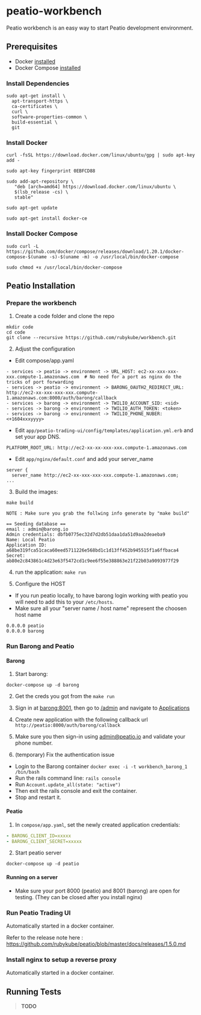 # peatio-workbench

Peatio workbench is an easy way to start Peatio development environment.

## Prerequisites

- Docker [installed](https://docs.docker.com/engine/installation/)
- Docker Compose [installed](https://docs.docker.com/compose/install/)


### Install Dependencies

```shell
sudo apt-get install \
  apt-transport-https \
  ca-certificates \
  curl \
  software-properties-common \
  build-essential \
  git
```


### Install Docker

```shell
curl -fsSL https://download.docker.com/linux/ubuntu/gpg | sudo apt-key add -

sudo apt-key fingerprint 0EBFCD88

sudo add-apt-repository \
   "deb [arch=amd64] https://download.docker.com/linux/ubuntu \
   $(lsb_release -cs) \
   stable"

sudo apt-get update

sudo apt-get install docker-ce
```


### Install Docker Compose

```shell
sudo curl -L https://github.com/docker/compose/releases/download/1.20.1/docker-compose-$(uname -s)-$(uname -m) -o /usr/local/bin/docker-compose

sudo chmod +x /usr/local/bin/docker-compose
```

## Peatio Installation

### Prepare the workbench

1. Create a code folder and clone the repo

```shell
mkdir code
cd code
git clone --recursive https://github.com/rubykube/workbench.git
```


2. Adjust the configuration

- Edit compose/app.yaml

```
- services -> peatio -> environment -> URL_HOST: ec2-xx-xxx-xxx-xxx.compute-1.amazonaws.com  # No need for a port as nginx do the tricks of port forwarding
- services -> peatio -> environment -> BARONG_OAUTH2_REDIRECT_URL: http://ec2-xx-xxx-xxx-xxx.compute-1.amazonaws.com:8000/auth/barong/callback
- services -> barong -> environment -> TWILIO_ACCOUNT_SID: <sid>
- services -> barong -> environment -> TWILIO_AUTH_TOKEN: <token>
- services -> barong -> environment -> TWILIO_PHONE_NUBER: <+1604xxxyyyy>
```

- Edit `app/peatio-trading-ui/config/templates/application.yml.erb` and set your app DNS.

```shell
PLATFORM_ROOT_URL: http://ec2-xx-xx-xxx-xxx.compute-1.amazonaws.com
```


- Edit `app/nginx/default.conf` and add your server_name


```
server {
  server_name http://ec2-xx-xxx-xxx-xxx.compute-1.amazonaws.com;
...
```


3. Build the images: 

```
make build

NOTE : Make sure you grab the follwing info generate by "make build"

== Seeding database ==
email : admin@barong.io
Admin credentials: dbfb0775ec32d7d2db51daa1da51d9aa2deaeba9
Name: Local Peatio
Application ID: a68be319fca51caca60eed5711226e568bd1c1d13ff452b945515f1a6ffbaca4
Secret: ab80e2c843861c4d23e63f5472cd1c9ee6f55e388863e21f22b03a9093977f29
```

4. run the application: `make run`

5. Configure the HOST

- If you run peatio locally, to have barong login working with peatio you will need to add this to your `/etc/hosts`. 
- Make sure all your "server name / host name" represent the choosen host name

```
0.0.0.0 peatio
0.0.0.0 barong
```



### Run Barong and Peatio

#### Barong

1. Start barong: 

```shell
docker-compose up -d barong
```

2. Get the creds you got from the `make run`
3. Sign in at [barong:8001](http://barong:8001), then go to [/admin](http://barong:8001/admin)
   and navigate to [Applications](http://barong:8001/oauth/applications)
4. Create new application with the following callback url `http://peatio:8000/auth/barong/callback`
5. Make sure you then sign-in using admin@peatio.io and validate your phone number.

6. (temporary) Fix the authentication issue
  - Login to the Barong container `docker exec -i -t workbench_barong_1 /bin/bash`
  - Run the rails command line: `rails console`
  - Run `Account.update_all(state: "active")`
  - Then exit the rails console and exit the container.
  - Stop and restart it.


#### Peatio

1. In `compose/app.yaml`, set the newly created application credentials:

```yaml
- BARONG_CLIENT_ID=xxxxx
- BARONG_CLIENT_SECRET=xxxxx
```

2. Start peatio server

```shell
docker-compose up -d peatio
```


#### Running on a server

- Make sure your port 8000 (peatio) and 8001 (barong) are open for testing.  (They can be closed after you install nginx)


### Run Peatio Trading UI

Automatically started in a docker container.

Refer to the release note here : https://github.com/rubykube/peatio/blob/master/docs/releases/1.5.0.md




### Install nginx to setup a reverse proxy


Automatically started in a docker container.


## Running Tests

>**TODO**
